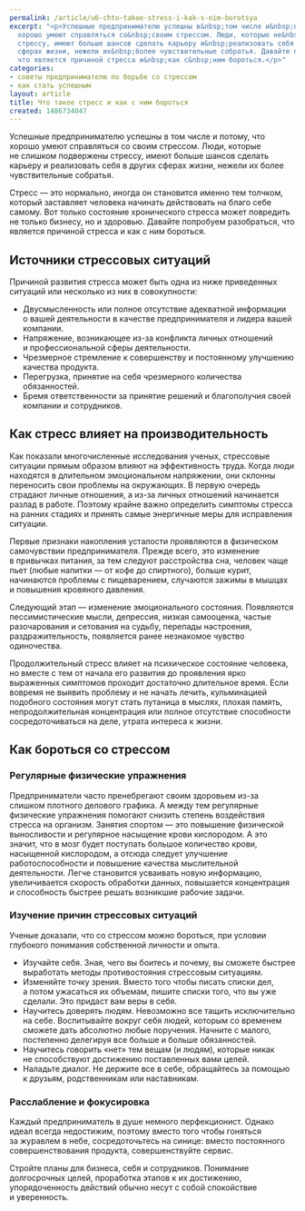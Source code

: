 ```yaml
---
permalink: /article/u6-chto-takoe-stress-i-kak-s-nim-borotsya
excerpt: "<p>Успешные предпринимателю успешны в&nbsp;том числе и&nbsp;потому, что
  хорошо умеют справляться со&nbsp;своим стрессом. Люди, которые не&nbsp;слишком подвержены
  стрессу, имеют больше шансов сделать карьеру и&nbsp;реализовать себя в&nbsp;других
  сферах жизни, нежели их&nbsp;более чувствительные собратья. Давайте попробуем разобраться,
  что является причиной стресса и&nbsp;как с&nbsp;ним бороться.</p>"
categories:
- советы предпринимателю по борьбе со стрессом
- как стать успешным
layout: article
title: Что такое стресс и как с ним бороться
created: 1486734047
---
```

Успешные предпринимателю успешны в том числе и потому, что хорошо умеют справляться со своим стрессом. Люди, которые не слишком подвержены стрессу, имеют больше шансов сделать карьеру и реализовать себя в других сферах жизни, нежели их более чувствительные собратья.

Стресс — это нормально, иногда он становится именно тем толчком, который заставляет человека начинать действовать на благо себе самому. Вот только состояние хронического стресса может повредить не только бизнесу, но и здоровью. Давайте попробуем разобраться, что является причиной стресса и как с ним бороться.

## Источники стрессовых ситуаций ##

Причиной развития стресса может быть одна из ниже приведенных ситуаций или несколько из них в совокупности:

 *  Двусмысленность или полное отсутствие адекватной информации о вашей деятельности в качестве предпринимателя и лидера вашей компании.
 *  Напряжение, возникающее из-за конфликта личных отношений и профессиональной сферы деятельности.
 *  Чрезмерное стремление к совершенству и постоянному улучшению качества продукта.
 *  Перегрузка, принятие на себя чрезмерного количества обязанностей.
 *  Бремя ответственности за принятие решений и благополучия своей компании и сотрудников.

## Как стресс влияет на производительность ##

Как показали многочисленные исследования ученых, стрессовые ситуации прямым образом влияют на эффективность труда. Когда люди находятся в длительном эмоциональном напряжении, они склонны переносить свои проблемы на окружающих. В первую очередь страдают личные отношения, а из-за личных отношений начинается разлад в работе. Поэтому крайне важно определить симптомы стресса на ранних стадиях и принять самые энергичные меры для исправления ситуации.

Первые признаки накопления усталости проявляются в физическом самочувствии предпринимателя. Прежде всего, это изменение в привычках питания, за тем следуют расстройства сна, человек чаще пьет (любые напитки — от кофе до спиртного), больше курит, начинаются проблемы с пищеварением, случаются зажимы в мышцах и повышения кровяного давления.

Следующий этап — изменение эмоционального состояния. Появляются пессимистические мысли, депрессия, низкая самооценка, частые разочарования и сетования на судьбу, перепады настроения, раздражительность, появляется ранее незнакомое чувство одиночества.

Продолжительный стресс влияет на психическое состояние человека, но вместе с тем от начала его развития до проявления ярко выраженных симптомов проходит достаточно длительное время. Если вовремя не выявить проблему и не начать лечить, кульминацией подобного состояния могут стать путаница в мыслях, плохая память, непродолжительная концентрация или полное отсутствие способности сосредоточиваться на деле, утрата интереса к жизни.

## Как бороться со стрессом ##

### Регулярные физические упражнения ###

Предприниматели часто пренебрегают своим здоровьем из-за слишком плотного делового графика. А между тем регулярные физические упражнения помогают снизить степень воздействия стресса на организм. Занятия спортом — это повышение физической выносливости и регулярное насыщение крови кислородом. А это значит, что в мозг будет поступать большое количество крови, насыщенной кислородом, а отсюда следует улучшение работоспособности и повышение качества мыслительной деятельности. Легче становится усваивать новую информацию, увеличивается скорость обработки данных, повышается концентрация и способность быстрее решать возникшие рабочие задачи.

### Изучение причин стрессовых ситуаций ###

Ученые доказали, что со стрессом можно бороться, при условии глубокого понимания собственной личности и опыта.

 *  Изучайте себя. Зная, чего вы боитесь и почему, вы сможете быстрее выработать методы противостояния стрессовым ситуациям.
 *  Изменяйте точку зрения. Вместо того чтобы писать списки дел, а потом ужасаться их объемам, пишите списки того, что вы уже сделали. Это придаст вам веры в себя.
 *  Научитесь доверять людям. Невозможно все тащить исключительно на себе. Воспитывайте вокруг себя людей, которым со временем сможете дать абсолютно любые поручения. Начните с малого, постепенно делегируя все больше и больше обязанностей.
 *  Научитесь говорить «нет» тем вещам (и людям), которые никак не способствуют достижению поставленных вами целей.
 *  Наладьте диалог. Не держите все в себе, обращайтесь за помощью к друзьям, родственникам или наставникам.

### Расслабление и фокусировка ###

Каждый предприниматель в душе немного перфекционист. Однако идеал всегда недостижим, поэтому вместо того чтобы гоняться за журавлем в небе, сосредоточьтесь на синице: вместо постоянного совершенствования продукта, совершенствуйте сервис.

Стройте планы для бизнеса, себя и сотрудников. Понимание долгосрочных целей, проработка этапов к их достижению, упорядоченность действий обычно несут с собой спокойствие и уверенность.
